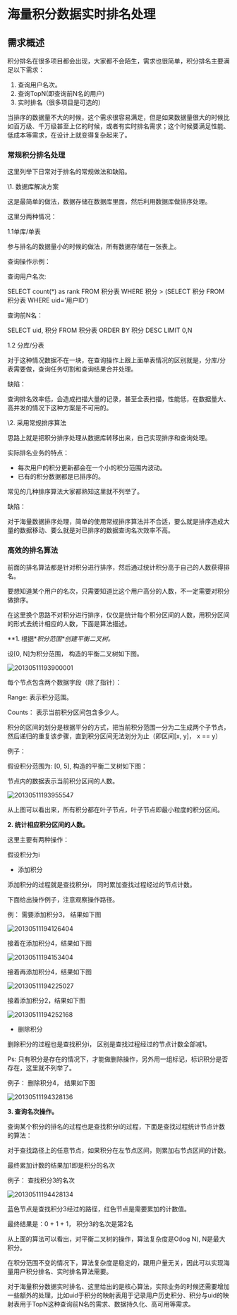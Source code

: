 # 海量积分数据实时排名处理



## 需求概述

积分排名在很多项目都会出现，大家都不会陌生，需求也很简单，积分排名主要满足以下需求：



1. 查询用户名次。
2. 查询TopN(即查询前N名的用户)
3. 实时排名（很多项目是可选的）





当排序的数据量不大的时候，这个需求很容易满足，但是如果数据量很大的时候比如百万级、千万级甚至上亿的时候，或者有实时排名需求；这个时候要满足性能、低成本等需求，在设计上就变得复杂起来了。

### 常规积分排名处理

这里列举下日常对于排名的常规做法和缺陷。

\1. 数据库解决方案

这是最简单的做法，数据存储在数据库里面，然后利用数据库做排序处理。

这里分两种情况：

1.1单库/单表

参与排名的数据量小的时候的做法，所有数据存储在一张表上。

查询操作示例：

查询用户名次:

SELECT count(*) as rank FROM 积分表 WHERE 积分 > (SELECT 积分 FROM 积分表 WHERE uid=’用户ID’)



查询前N名：

SELECT uid, 积分 FROM 积分表 ORDER BY 积分 DESC LIMIT 0,N



1.2 分库/分表

对于这种情况数据不在一块，在查询操作上跟上面单表情况的区别就是，分库/分表需要做，查询任务切割和查询结果合并处理。

缺陷：

查询排名效率低，会造成扫描大量的记录，甚至全表扫描，性能低，在数据量大、高并发的情况下这种方案是不可用的。



\2. 采用常规排序算法

思路上就是把积分排序处理从数据库转移出来，自己实现排序和查询处理。

实际排名业务的特点：



- 每次用户的积分更新都会在一个小的积分范围内波动。
- 已有的积分数据都是已排序的。





常见的几种排序算法大家都熟知这里就不列举了。

缺陷：

对于海量数据排序处理，简单的使用常规排序算法并不合适，要么就是排序造成大量的数据移动、要么就是对已排序的数据查询名次效率不高。

### 高效的排名算法

前面的排名算法都是针对积分进行排序，然后通过统计积分高于自己的人数获得排名。

要想知道某个用户的名次，只需要知道比这个用户高分的人数，不一定需要对积分做排序。



在这里换个思路不对积分进行排序，仅仅是统计每个积分区间的人数，用积分区间的形式去统计相应的人数，下面是算法描述。



**1. 根据\**积分范围\**创建平衡二叉树。**

设[0, N]为积分范围， 构造的平衡二叉树如下图。

![20130511193900001](海量积分数据实时排名处理.assets/20130511193900001.png)



每个节点包含两个数据字段（除了指针）：

Range: 表示积分范围。

Counts： 表示当前积分区间包含多少人。



积分的区间的划分是根据平分的方式，把当前积分范围一分为二生成两个子节点，然后递归的重复该步骤，直到积分区间无法划分为止（即区间[x, y]， x == y）



例子：

假设积分范围为: [0, 5], 构造的平衡二叉树如下图：

节点内的数据表示当前积分区间的人数。

![20130511193955547](海量积分数据实时排名处理.assets/20130511193955547.png)





从上图可以看出来，所有积分都在叶子节点，叶子节点即最小粒度的积分区间。



**2. 统计相应积分区间的人数。**

这里主要有两种操作：

假设积分为i



- 添加积分



添加积分的过程就是查找积分i， 同时累加查找过程经过的节点计数。

下面给出操作例子，注意观察操作路径。

例： 需要添加积分3， 结果如下图

![20130511194126404](海量积分数据实时排名处理.assets/20130511194126404.png)





接着在添加积分4，结果如下图

![20130511194153404](海量积分数据实时排名处理.assets/20130511194153404.png)



接着再添加积分4，结果如下图

![20130511194225027](海量积分数据实时排名处理.assets/20130511194225027.png)





接着添加积分2，结果如下图

![20130511194252168](海量积分数据实时排名处理.assets/20130511194252168.png)









-  删除积分



删除积分的过程也是查找积分i， 区别是查找过程经过的节点计数全部减1。

Ps: 只有积分是存在的情况下，才能做删除操作，另外用一组标记，标识积分是否存在，这里就不列举了。

例子： 删除积分4， 结果如下图

![20130511194328136](海量积分数据实时排名处理.assets/20130511194328136.png)







**3. 查询名次操作。**

查询某个积分的排名的过程也是查找积分i的过程，下面是查找过程统计节点计数的算法：

对于查找路径上的任意节点，如果积分在左节点区间，则累加右节点区间的计数。



最终累加计数的结果加1即是积分的名次

例子： 查找积分3的名次

![20130511194428134](海量积分数据实时排名处理.assets/20130511194428134.png)



蓝色节点是查找积分3经过的路径，红色节点是需要累加的计数值。

最终结果是：0 + 1 + 1， 积分3的名次是第2名



从上面的算法可以看出，对平衡二叉树的操作，算法复杂度是O(log N), N是最大积分。

在积分范围不变的情况下，算法复杂度是稳定的，跟用户量无关，因此可以实现海量用户积分排名、实时排名算法需要。





对于海量积分数据实时排名、这里给出的是核心算法，实际业务的时候还需要增加一些额外的处理，比如uid于积分的映射表用于记录用户历史积分、积分与uid的映射表用于TopN这种查询前N名的需求、数据持久化、高可用等需求。